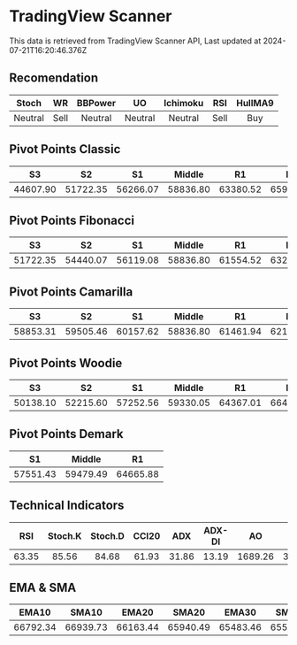 # TradingView Scanner
This data is retrieved from TradingView Scanner API, Last updated at 2024-07-21T16:20:46.376Z

## Recomendation
| Stoch | WR | BBPower | UO | Ichimoku | RSI | HullMA9 |
| :---: | :---: | :---: | :---: | :---: | :---: | :---: |
| Neutral | Sell | Neutral | Neutral | Neutral | Sell | Buy |

## Pivot Points Classic
| S3 | S2 | S1 | Middle | R1 | R2 | R3 |
| :---: | :---: | :---: | :---: | :---: | :---: | :---: |
| 44607.90 | 51722.35 | 56266.07 | 58836.80 | 63380.52 | 65951.25 | 73065.70 |

## Pivot Points Fibonacci
| S3 | S2 | S1 | Middle | R1 | R2 | R3 |
| :---: | :---: | :---: | :---: | :---: | :---: | :---: |
| 51722.35 | 54440.07 | 56119.08 | 58836.80 | 61554.52 | 63233.53 | 65951.25 |

## Pivot Points Camarilla
| S3 | S2 | S1 | Middle | R1 | R2 | R3 |
| :---: | :---: | :---: | :---: | :---: | :---: | :---: |
| 58853.31 | 59505.46 | 60157.62 | 58836.80 | 61461.94 | 62114.10 | 62766.25 |

## Pivot Points Woodie
| S3 | S2 | S1 | Middle | R1 | R2 | R3 |
| :---: | :---: | :---: | :---: | :---: | :---: | :---: |
| 50138.10 | 52215.60 | 57252.56 | 59330.05 | 64367.01 | 66444.50 | 71481.46 |

## Pivot Points Demark
| S1 | Middle | R1 |
| :---: | :---: | :---: |
| 57551.43 | 59479.49 | 64665.88 |

## Technical Indicators
| RSI | Stoch.K | Stoch.D | CCI20 | ADX | ADX-DI | AO | Mom | MACD | MACD | W.R | HullMA9 |
| :---: | :---: | :---: | :---: | :---: | :---: | :---: | :---: | :---: | :---: | :---: | :---: |
| 63.35 | 85.56 | 84.68 | 61.93 | 31.86 | 13.19 | 1689.26 | 387.64 | 918.82 | 975.67 | -16.41 | 66996.51 |

## EMA & SMA
| EMA10 | SMA10 | EMA20 | SMA20 | EMA30 | SMA30 | EMA50 | SMA50 | EMA100 | SMA100 | EMA200 | SMA200 |
| :---: | :---: | :---: | :---: | :---: | :---: | :---: | :---: | :---: | :---: | :---: | :---: |
| 66792.34 | 66939.73 | 66163.44 | 65940.49 | 65483.46 | 65580.18 | 64247.33 | 64107.50 | 62664.38 | 60674.24 | 62510.81 | 61442.09 |